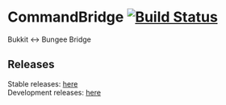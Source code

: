 # CommandBridge [![Build Status](https://travis-ci.org/kacperduras/CommandBridge.svg?branch=master)](https://travis-ci.org/kacperduras/CommandBridge)
Bukkit <-> Bungee Bridge

## Releases
Stable releases: [here](https://github.com/kacperduras/CommandBridge/releases)  
Development releases: [here](https://ci.kacperduras.pl/job/CommandBridge)
